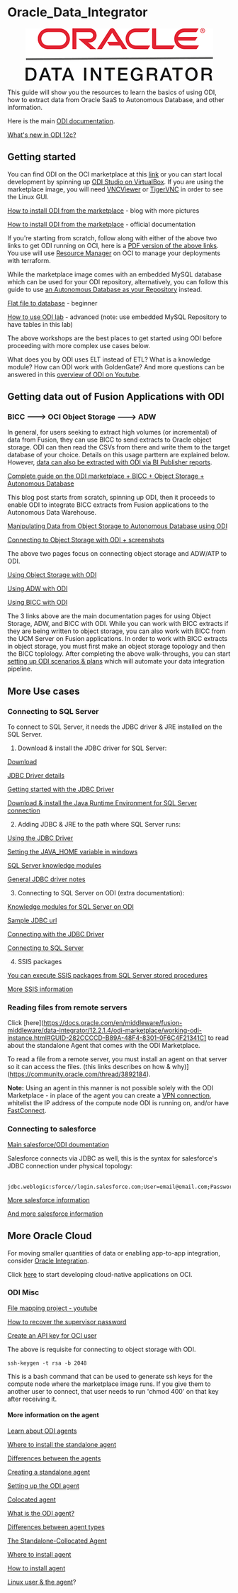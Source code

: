 # Oracle_Data_Integrator

<p align="center">
  <img src="https://github.com/GaryHostt/Oracle_Data_Integrator/blob/master/pic.png?raw=true" alt="ODI"/>
</p>

This guide will show you the resources to learn the basics of using ODI, how to extract data from Oracle SaaS to Autonomous Database, and other information. 

Here is the main [ODI documentation](https://docs.oracle.com/en/middleware/fusion-middleware/data-integrator/12.2.1.4/index.html).

[What's new in ODI 12c?](http://www.oracle.com/us/products/middleware/data-integration/odi-12c-new-features-wp-122140-5762948.pdf)

## Getting started

You can find ODI on the OCI marketplace at this [link](https://cloudmarketplace.oracle.com/marketplace/en_US/listing/59419903) or you can start local development by spinning up [ODI Studio on VirtualBox](https://www.oracle.com/downloads/developer-vm/community-downloads.html#odi). If you are using the marketplace image, you will need [VNCViewer](https://www.realvnc.com/en/connect/download/viewer/windows/) or [TigerVNC](https://tigervnc.org/) in order to see the Linux GUI.

[How to install ODI from the marketplace](https://www.ateam-oracle.com/deploying-oracle-data-integrator-marketplace-in-a-public-subnet-with-autonomous-database) - blog with more pictures

[How to install ODI from the marketplace](https://docs.oracle.com/en/middleware/fusion-middleware/data-integrator/12.2.1.4/odi-marketplace/getting-started-oracle-cloud-marketplace.html#GUID-1793F6A6-8581-465D-BBE3-8F0C8ADD6536) - official documentation

If you're starting from scratch, follow along with either of the above two links to get ODI running on OCI, here is a [PDF version of the above links](https://docs.oracle.com/en/middleware/fusion-middleware/data-integrator/12.2.1.3/odimp/using-oracle-data-integrator-oracle-cloud-marketplace.pdf). You use will use [Resource Manager](https://docs.cloud.oracle.com/en-us/iaas/Content/ResourceManager/Concepts/resourcemanager.htm) on OCI to manage your deployments with terraform.

While the marketplace image comes with an embedded MySQL database which can be used for your ODI repository, alternatively, you can follow this guide to use [an Autonomous Database as your Repository](https://medium.com/@zzhangjii/configure-autonomous-database-adb-as-repo-for-oracle-data-integrator-odi-3d1a3dba412e) instead.  

[Flat file to database](https://www.oracle.com/webfolder/technetwork/tutorials/obe/fmw/odi/odi_12c/odi12c_exp_flat_2_tbl/odi12c_exp_flat_2_tbl.html#section1) - beginner

[How to use ODI lab](https://www.oracle.com/technetwork/middleware/data-integrator/overview/odi-12c-getting-started-guide-2032250.pdf) - advanced (note: use embedded MySQL Repository to have tables in this lab)

The above workshops are the best places to get started using ODI before proceeding with more complex use cases below.

What does you by ODI uses ELT instead of ETL? What is a knowledge module? How can ODI work with GoldenGate? And more questions can be answered in this [overview of ODI on Youtube](https://www.youtube.com/watch?v=Mtz9mEQRBXA).

## Getting data out of Fusion Applications with ODI

### BICC ---> OCI Object Storage ---> ADW

In general, for users seeking to extract high volumes (or incremental) of data from Fusion, they can use BICC to send extracts to Oracle object storage. ODI can then read the CSVs from there and write them to the target database of your choice. Details on this usage parttern are explained below. However, [data can also be extracted with ODI via BI Publisher reports](https://docs.oracle.com/en/middleware/fusion-middleware/data-integrator/12.2.1.4/odikm/oracle-enterprise-resource-planning-cloud.html#GUID-9D29A5CB-00A4-4033-B63C-31EF8123276A).

[Complete guide on the ODI marketplace + BICC + Object Storage + Autonomous Database](https://www.ateam-oracle.com/reference-architecture-fusion-saas-data-replication-into-adw-%3A-using-odi-marketplace-and-bicc)

This blog post starts from scratch, spinning up ODI, then it proceeds to enable ODI to integrate BICC extracts from Fusion  applications to the Autonomous Data Warehouse. 

[Manipulating Data from Object Storage to Autonomous Database using ODI](https://blogs.oracle.com/dataintegration/manipulating-data-from-oracle-object-storage-to-oracle-autonomous-data-warehouse-adw-with-oracle-data-integrator-odi)

[Connecting to Object Storage with ODI + screenshots](https://blogs.oracle.com/dataintegration/manipulating-data-from-oracle-object-storage-to-oracle-autonomous-data-warehouse-adw-with-oracle-data-integrator-odi)

The above two pages focus on connecting object storage and ADW/ATP to ODI. 

[Using Object Storage with ODI](https://docs.oracle.com/en/middleware/fusion-middleware/data-integrator/12.2.1.4/odikm/oracle-object-storage.html#GUID-DFE3EBF0-0A0D-4BA0-94FE-202185E47804)

[Using ADW with ODI](https://docs.oracle.com/en/middleware/fusion-middleware/data-integrator/12.2.1.4/odikm/oracle-autonomous-data-warehouse-cloud.html#GUID-4C242603-09C4-464F-B299-2F21C67D1E43)

[Using BICC with ODI](https://docs.oracle.com/en/middleware/fusion-middleware/data-integrator/12.2.1.4/odikm/oracle-business-intelligence-cloud-connector.html#GUID-57D29056-3FBF-41B8-9F2A-C38B1556983F)

The 3 links above are the main documentation pages for using Object Storage, ADW, and BICC with ODI. While you can work with BICC extracts if they are being written to object storage, you can also work with BICC from the UCM Server on Fusion applications. In order to work with BICC extracts in object storage, you must first make an object storage topology and then the BICC toplology. After completing the above walk-throughs, you can start [setting up ODI scenarios & plans](https://blogs.perficient.com/2014/09/02/creating-oracle-data-integrator-odi-scenario-and-load-plan/) which will automate your data integration pipeline.

## More Use cases

### Connecting to SQL Server

To connect to SQL Server, it needs the JDBC driver & JRE installed on the SQL Server.

1. Download & install the JDBC driver for SQL Server:

[Download](https://www.microsoft.com/en-us/download/details.aspx?id=58505)

[JDBC Driver details](https://docs.microsoft.com/en-us/sql/connect/jdbc/download-microsoft-jdbc-driver-for-sql-server?view=sql-server-ver15)

[Getting started with the JDBC Driver](https://blogs.msdn.microsoft.com/brian_swan/2011/03/02/getting-started-with-the-sql-server-jdbc-driver/)

[Download & install the Java Runtime Environment for SQL Server connection](https://www.oracle.com/technetwork/java/javase/downloads/index.html)

2. Adding JDBC & JRE to the path where SQL Server runs:

[Using the JDBC Driver](https://docs.microsoft.com/en-us/sql/connect/jdbc/using-the-jdbc-driver?view=sql-server-ver15)

[Setting the JAVA_HOME variable in windows](https://confluence.atlassian.com/doc/setting-the-java_home-variable-in-windows-8895.html)

[SQL Server knowledge modules](https://docs.oracle.com/html/E12644_03/ms_sqlserver.htm#BGBHDDGB)

[General JDBC driver notes](https://docs.microsoft.com/en-us/sql/connect/jdbc/overview-of-the-jdbc-driver?view=sql-server-ver15)

3. Connecting to SQL Server on ODI (extra documentation):

[Knowledge modules for SQL Server on ODI](https://docs.oracle.com/middleware/1212/odi/ODIKM/ms_sqlserver.htm#ODIKM957)

[Sample JDBC url](https://docs.microsoft.com/en-us/sql/connect/jdbc/connection-url-sample?view=sql-server-ver15)

[Connecting with the JDBC Driver](https://docs.microsoft.com/en-us/sql/connect/jdbc/connecting-to-sql-server-with-the-jdbc-driver?view=sql-server-ver15)

[Connecting to SQL Server](https://docs.oracle.com/html/E12644_03/ms_sqlserver.htm#BGBHDDGB)

4. SSIS packages

[You can execute SSIS packages from SQL Server stored procedures](https://www.mssqltips.com/sqlservertip/2992/how-to-execute-an-integration-services-ssis-package-from-a-sql-server-stored-procedure/)

[More SSIS information](https://docs.microsoft.com/en-us/sql/integration-services/deploy-and-execute-ssis-packages-using-stored-procedures?view=sql-server-2014)

### Reading files from remote servers

Click [here](https://docs.oracle.com/en/middleware/fusion-middleware/data-integrator/12.2.1.4/odi-marketplace/working-odi-instance.html#GUID-282CCCCD-B89A-48F4-8301-0F6C4F21341C] to read about the standalone Agent that comes with the ODI Marketplace.

To read a file from a remote server, you must install an agent on that server so it can access the files.
(this links describes on how & why)](https://community.oracle.com/thread/3892184).

**Note:** Using an agent in this manner is not possible solely with the ODI Marketplace - in place of the agent you can create a [VPN connection](https://www.oracle.com/a/ocom/docs/connectivity-ipsec-vpn-200.pdf), whitelist the IP address of the compute node ODI is running on, and/or have [FastConnect](https://www.oracle.com/cloud/networking/fastconnect.html).

### Connecting to salesforce

[Main salesforce/ODI doumentation](https://docs.oracle.com/en/middleware/fusion-middleware/data-integrator/12.2.1.4/odikm/salesforce-com.html#GUID-8B7FF042-1B82-4443-82D6-74D6F8B3D361)

Salesforce connects via JDBC as well, this is the syntax for salesforce's JDBC connection under physical topology:
```     

jdbc.weblogic:sforce//login.salesforce.com;User=email@email.com;Password=password12345;SecurityToken=6gaFzpiuetpyubD6Yhadk;ljadDTlNKpX

```

[More salesforce information](https://blogs.perficient.com/2016/09/14/odi-integration-with-salesforce/)

[And more salesforce information](https://www.cdata.com/kb/tech/salesforce-jdbc-odi.rst)

## More Oracle Cloud

For moving smaller quantities of data or enabling app-to-app integration, consider [Oracle Integration](https://github.com/GaryHostt/Oracle_Integration). 

Click [here](https://github.com/GaryHostt/OCI_DevOps) to start developing cloud-native applications on OCI.

### ODI Misc

[File mapping project - youtube](https://www.youtube.com/watch?v=B7hyh3QPsLs)

[How to recover the supervisor password](https://odielt.wordpress.com/2017/03/01/how-to-supervisor-password-in-odi/)

[Create an API key for OCI user](https://docs.cloud.oracle.com/en-us/iaas/Content/API/Concepts/apisigningkey.htm)

The above is requisite for connecting to object storage with ODI.

```
ssh-keygen -t rsa -b 2048
```
This is a bash command that can be used to generate ssh keys for the compute node where the marketplace image runs. If you give them to another user to connect, that user needs to run 'chmod 400' on that key after receiving it.

#### More information on the agent 

[Learn about ODI agents](https://blogs.oracle.com/dataintegration/learn-about-oracle-data-integrator-odi-agents)

[Where to install the standalone agent](https://www.ateam-oracle.com/understanding-where-to-install-the-odi-standalone-agent)

[Differences between the agents](https://www.ateam-oracle.com/odi-agents-standalone-jee-and-colocated)

[Creating a standalone agent](https://docs.oracle.com/en/middleware/fusion-middleware/tutorial-creating-standalone-agent/#CreatingaLogicalAgent)

[Setting up the ODI agent](https://www.oracle.com/webfolder/technetwork/tutorials/obe/fmw/odi/odi_11g/setup_odi_agent/setup_odi_agent.htm)

[Colocated agent](https://gerardnico.com/dit/odi/agent#colocated)

[What is the ODI agent?](https://dzone.com/articles/odi-11g-odi-12c-whats-an-agent)

[Differences between agent types](https://stackoverflow.com/questions/51043048/what-is-the-significance-of-localno-agent-standalone-java-agent-in-odi)

[The Standalone-Collocated Agent](https://www.kpipartners.com/blog/bid/157960/The-Oracle-Data-Integrator-12C-Standalone-Collocated-Agent)

[Where to install agent](https://www.ateam-oracle.com/understanding-where-to-install-the-odi-standalone-agent)

[How to install agent](https://docs.oracle.com/en/middleware/data-integrator/12.2.1.3/tutorial-creating-standalone-agent/)

[Linux user & the agent](https://www.databaseusers.com/article/6349392/local(No+agent)+vs+OracleDIAgent)?





